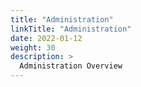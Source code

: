 ```yaml
---
title: "Administration"
linkTitle: "Administration"
date: 2022-01-12
weight: 30
description: >
  Administration Overview
---
```




